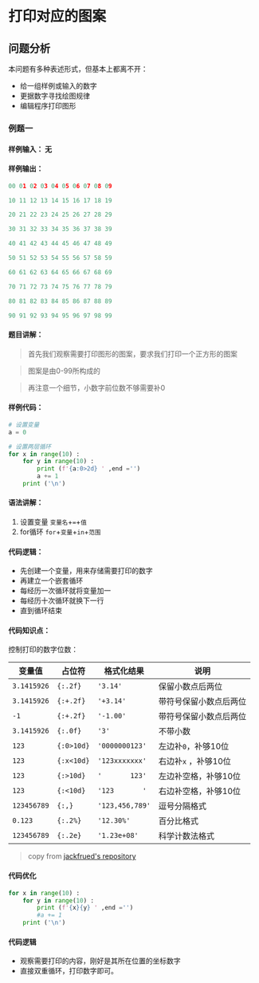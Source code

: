 # 打印对应的图案

## 问题分析

本问题有多种表述形式，但基本上都离不开：
+ 给一组样例或输入的数字
+ 更据数字寻找绘图规律
+ 编辑程序打印图形

### 例题一

#### 样例输入： 无

#### 样例输出：

``` python
00 01 02 03 04 05 06 07 08 09

10 11 12 13 14 15 16 17 18 19

20 21 22 23 24 25 26 27 28 29

30 31 32 33 34 35 36 37 38 39

40 41 42 43 44 45 46 47 48 49

50 51 52 53 54 55 56 57 58 59

60 61 62 63 64 65 66 67 68 69

70 71 72 73 74 75 76 77 78 79

80 81 82 83 84 85 86 87 88 89

90 91 92 93 94 95 96 97 98 99

```

#### 题目讲解：
> 首先我们观察需要打印图形的图案，要求我们打印一个正方形的图案

> 图案是由0-99所构成的

> 再注意一个细节，小数字前位数不够需要补0

#### 样例代码：

``` python
# 设置变量
a = 0

# 设置两层循环
for x in range(10) :
    for y in range(10) :
        print (f'{a:0>2d} ' ,end ='')
        a += 1
    print ('\n')
```

#### 语法讲解：

1. 设置变量 `变量名`+`=`+`值`
2. for循环 `for`+`变量`+`in`+`范围`

#### 代码逻辑：

+ 先创建一个变量，用来存储需要打印的数字
+ 再建立一个嵌套循环
+ 每经历一次循环就将变量加一
+ 每经历十次循环就换下一行
+ 直到循环结束

#### 代码知识点：

控制打印的数字位数：

| 变量值      | 占位符     | 格式化结果    | 说明 |
| ----------- | ---------- | ------------- | ---- |
| `3.1415926` | `{:.2f}`   | `'3.14'`      | 保留小数点后两位 |
| `3.1415926` | `{:+.2f}`  | `'+3.14'`       | 带符号保留小数点后两位 |
| `-1`        | `{:+.2f}`  | `'-1.00'` | 带符号保留小数点后两位 |
| `3.1415926` | `{:.0f}`   | `'3'` | 不带小数 |
| `123`       | `{:0>10d}` | `'0000000123'` | 左边补`0`，补够10位 |
| `123`       | `{:x<10d}` | `'123xxxxxxx'` | 右边补`x` ，补够10位 |
| `123`       | `{:>10d}`  | `'       123'` | 左边补空格，补够10位 |
| `123`       | `{:<10d}` | `'123       '` | 右边补空格，补够10位 |
| `123456789` | `{:,}`     | `'123,456,789'` | 逗号分隔格式 |
| `0.123`     | `{:.2%}`   | `'12.30%'`    | 百分比格式 |
| `123456789` | `{:.2e}`   | `'1.23e+08'`  | 科学计数法格式 |

> copy from [jackfrued's repository](https://github.com/jackfrued/Python-Core-50-Courses/blob/master/)

#### 代码优化
``` python
for x in range(10) :
    for y in range(10) :
        print (f'{x}{y} ' ,end ='')
        #a += 1
    print ('\n')
```

#### 代码逻辑

+ 观察需要打印的内容，刚好是其所在位置的坐标数字
+ 直接双重循环，打印数字即可。
